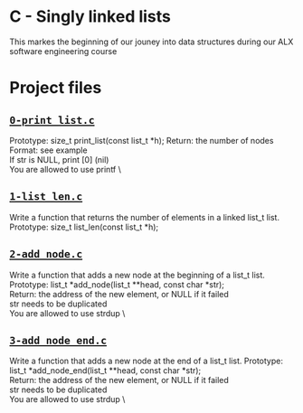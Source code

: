 # C - Singly linked lists
This markes the beginning of our jouney into data structures during our ALX software engineering course

# Project files


## [`0-print_list.c`](0-print_list.c)
Prototype: size_t print_list(const list_t *h);
Return: the number of nodes \
Format: see example \
If str is NULL, print [0] (nil) \
You are allowed to use printf \

## [`1-list_len.c`](1-list_len.c)
Write a function that returns the number of elements in a linked list_t list.
Prototype: size_t list_len(const list_t *h);

## [`2-add_node.c`](2-add_node.c)
Write a function that adds a new node at the beginning of a list_t list.
Prototype: list_t *add_node(list_t **head, const char *str); \
Return: the address of the new element, or NULL if it failed \
str needs to be duplicated \
You are allowed to use strdup \

## [`3-add_node_end.c`](3-add_node_end.c)
Write a function that adds a new node at the end of a list_t list.
Prototype: list_t *add_node_end(list_t **head, const char *str); \
Return: the address of the new element, or NULL if it failed \
str needs to be duplicated \
You are allowed to use strdup \
